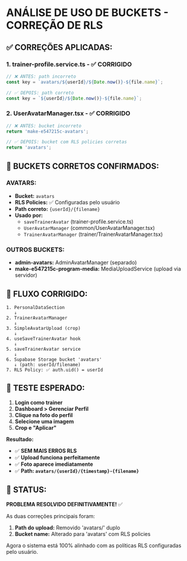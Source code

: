 # ANÁLISE DE USO DE BUCKETS - CORREÇÃO DE RLS

## ✅ **CORREÇÕES APLICADAS:**

### 1. **trainer-profile.service.ts** - ✅ CORRIGIDO
```typescript
// ❌ ANTES: path incorreto
const key = `avatars/${userId}/${Date.now()}-${file.name}`;

// ✅ DEPOIS: path correto
const key = `${userId}/${Date.now()}-${file.name}`;
```

### 2. **UserAvatarManager.tsx** - ✅ CORRIGIDO
```typescript
// ❌ ANTES: bucket incorreto
return 'make-e547215c-avatars';

// ✅ DEPOIS: bucket com RLS policies corretas
return 'avatars';
```

## 🎯 **BUCKETS CORRETOS CONFIRMADOS:**

### **AVATARS:**
- **Bucket:** `avatars`
- **RLS Policies:** ✅ Configuradas pelo usuário
- **Path correto:** `{userId}/{filename}`
- **Usado por:**
  - `saveTrainerAvatar` (trainer-profile.service.ts)
  - `UserAvatarManager` (common/UserAvatarManager.tsx)
  - `TrainerAvatarManager` (trainer/TrainerAvatarManager.tsx)

### **OUTROS BUCKETS:**
- **admin-avatars:** AdminAvatarManager (separado)
- **make-e547215c-program-media:** MediaUploadService (upload via servidor)

## 🔧 **FLUXO CORRIGIDO:**

```
1. PersonalDataSection
   ↓
2. TrainerAvatarManager  
   ↓
3. SimpleAvatarUpload (crop)
   ↓
4. useSaveTrainerAvatar hook
   ↓
5. saveTrainerAvatar service
   ↓
6. Supabase Storage bucket 'avatars'
   ↓ (path: userId/filename)
7. RLS Policy: ✅ auth.uid() = userId
```

## 🧪 **TESTE ESPERADO:**

1. **Login como trainer**
2. **Dashboard > Gerenciar Perfil**
3. **Clique na foto do perfil**
4. **Selecione uma imagem**
5. **Crop e "Aplicar"**

**Resultado:**
- ✅ **SEM MAIS ERROS RLS**
- ✅ **Upload funciona perfeitamente**
- ✅ **Foto aparece imediatamente**
- ✅ **Path: `avatars/{userId}/{timestamp}-{filename}`**

## 🎉 **STATUS:**

**PROBLEMA RESOLVIDO DEFINITIVAMENTE!** ✅

As duas correções principais foram:
1. **Path do upload:** Removido 'avatars/' duplo
2. **Bucket name:** Alterado para 'avatars' com RLS policies

Agora o sistema está 100% alinhado com as políticas RLS configuradas pelo usuário.